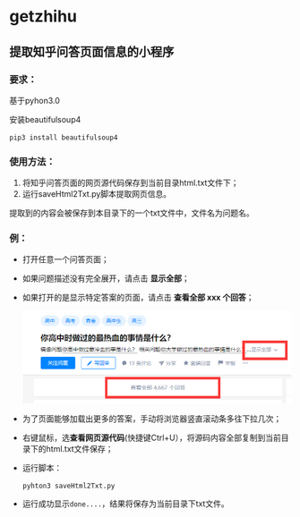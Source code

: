 # getzhihu

## 提取知乎问答页面信息的小程序

### 要求：

基于pyhon3.0

安装beautifulsoup4
```shell
pip3 install beautifulsoup4
```

### 使用方法：
1. 将知乎问答页面的网页源代码保存到当前目录html.txt文件下；
2. 运行saveHtml2Txt.py脚本提取网页信息。

提取到的内容会被保存到本目录下的一个txt文件中，文件名为问题名。


### 例：
- 打开任意一个问答页面；

- 如果问题描述没有完全展开，请点击 **显示全部**；

- 如果打开的是显示特定答案的页面，请点击 **查看全部 xxx 个回答**；

  ![点击显示全部](https://github.com/xuejianbest/images/blob/master/getzhihu/%E6%98%BE%E7%A4%BA.png)


- 为了页面能够加载出更多的答案，手动将浏览器竖直滚动条多往下拉几次；

- 右键鼠标，选**查看网页源代码**(快捷键Ctrl+U），将源码内容全部复制到当前目录下的html.txt文件保存；

- 运行脚本：
  ```shell
  pyhton3 saveHtml2Txt.py
  ```

- 运行成功显示`done....`，结果将保存为当前目录下txt文件。
